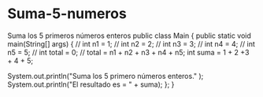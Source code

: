 # Suma-5-numeros
Suma los 5 primeros números enteros
public class Main {
  public static void main(String[] args) {
 //   int n1 = 1;
 //   int n2 = 2;
 //   int n3 = 3;
 //   int n4 = 4;
 //   int n5 = 5;
 //   int total = 0;
 //     total = n1 + n2 + n3 + n4 + n5;
    int suma = 1 + 2 +3 + 4 + 5;
   
System.out.println("Suma los 5 primero números enteros." );
System.out.println("El resultado es = " + suma);
   };
  }

